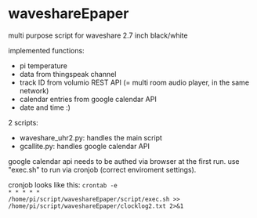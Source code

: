 # waveshareEpaper
multi purpose script for waveshare 2.7 inch black/white

implemented functions:
- pi temperature
- data from thingspeak channel
- track ID from volumio REST API (= multi room audio player, in the same network)
- calendar entries from google calendar API
- date and time :)

2 scripts: 

- waveshare_uhr2.py: handles the main script
- gcallite.py: handles google calendar API

google calendar api needs to be authed via browser at the first run. use "exec.sh" to run via cronjob (correct enviroment settings). 

cronjob looks like this:
<code>crontab -e</code><br>
<code>* * * * * /home/pi/script/waveshareEpaper/script/exec.sh >> /home/pi/script/waveshareEpaper/clocklog2.txt 2>&1</code>
